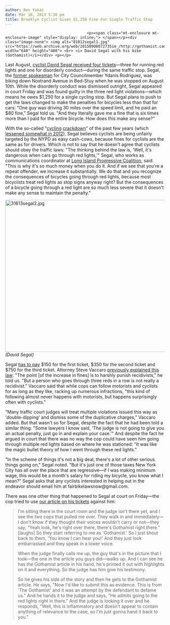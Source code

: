 ```yaml
---
author: Ben Yakas
date: Mar 16, 2013 5:30 pm
title: Brooklyn Cyclist Given $1,250 Fine For Single Traffic Stop
---
```


	
										<p><span class="mt-enclosure mt-enclosure-image" style="display: inline;"> </span></p><div class="image-none"> <img alt="81012segal1.jpg" src="https://web.archive.org/web/20150908072735im_/http://gothamist.com/attachments/byakas/81012segal1.jpg" width="640" height="480"> <br> <i> David Segal with his bike (Gothamist)</i></div> <p></p>

<p>Last August, <a href="https://web.archive.org/web/20150908072735/http://gothamist.com/2012/10/08/1555_in_fines_from_biking_in_willia.php#photo-1">cyclist David Segal received four tickets</a>&#x2014;three for running red lights and one for disorderly conduct&#x2014;during the same traffic stop. Segal, the <a href="https://web.archive.org/web/20150908072735/http://gothamist.com/2012/05/03/councilmembers_spokesman_fired_rehi.php">former spokesman</a> for City Councilmember Ydanis Rodriguez, was biking down Nostrand Avenue in Bed-Stuy when he was stopped on August 10th. While the disorderly conduct was dismissed outright, Segal appeared in court Friday and was found guilty in the three red light violations&#x2014;which means he owes $1,250 for a single cycling stop. But Segal plans to push to get the laws changed to make the penalties for bicycles less than that for cars: &quot;One guy was driving 30 miles over the speed limit, and he paid an $80 fine,&quot; Segal told us. &quot;And they literally gave me a fine that is six times more than I paid for the entire bicycle. How does this make any sense?&quot;</p>

<p>With the so-called &quot;<a href="https://web.archive.org/web/20150908072735/http://gothamist.com/tags/cyclingcrackdown">cycling</a> <a href="https://web.archive.org/web/20150908072735/http://gothamist.com/tags/cyclistcrackdown">crackdown</a>&quot; of the past few years (which <a href="https://web.archive.org/web/20150908072735/http://gothamist.com/2012/09/26/traffic_deaths_increase_nypd_has_no.php">lessened somewhat in 2012</a>), Segal believes cyclists are being unfairly targeted by the NYPD as easy cash-cows, because fines for cyclists are the same as for drivers. Which is not to say that he doesn&apos;t agree that cyclists should obey the traffic laws: &quot;The thinking behind the law is, &apos;Well, it&apos;s dangerous when cars go through red lights,&apos;&quot; Segal, who works as communications coordinator at <a href="https://web.archive.org/web/20150908072735/http://lipc.org/">Long Island Progressive Coalition</a>, said. &quot;This is why it&apos;s so much money when you do it. And if we see that you&apos;re a repeat offender, we increase it substantially. We do that and you recognize the consequences of bicycles going through red lights, because most bicyclists treat red lights as stop signs anyway right? But the consequences of a bicycle going through a red light are so much less severe that it doesn&apos;t make any sense to maintain the penalty.&quot;</p>

<p><span class="mt-enclosure mt-enclosure-image" style="display: inline;"> </span></p><div class="image-none"> <img alt="31613segal2.jpg" src="https://web.archive.org/web/20150908072735im_/http://gothamist.com/attachments/byakas/31613segal2.jpg" width="640" height="480"> <br> <i> (David Segal)</i></div> <p></p>

<p>Segal <a href="https://web.archive.org/web/20150908072735/http://public.leginfo.state.ny.us/LAWSSEAF.cgi?QUERYTYPE=LAWS+&amp;QUERYDATA=$$VAT1111$$%40TXVAT01111+&amp;LIST=LAW+&amp;BROWSER=BROWSER+&amp;TOKEN=12046513+&amp;TARGET=VIEW">has to pay</a> $150 for the first ticket, $350 for the second ticket and $750 for the third ticket. Attorney Steve Vaccaro <a href="https://web.archive.org/web/20150908072735/http://gothamist.com/2012/10/08/1555_in_fines_from_biking_in_willia.php#photo-1">previously explained this law</a>: &quot;The point [of the increase in fines] is to harshly punish recidivists,&quot; he told us. &quot;But a person who goes through three reds in a row is not really a recidivist.&quot; Vaccaro said that while cops can follow motorists and cyclists for as long as they like, racking up numerous infractions, &quot;this kind of following almost never happens with motorists, but happens surprisingly often with cyclists.&quot;</p>

<p>&quot;Many traffic court judges will treat multiple violations issued this way as &apos;double-dipping&apos; and dismiss some of the duplicative charges,&quot; Vaccaro added. But that wasn&apos;t so for Segal, despite the fact that he had been told a similar thing: &quot;Some lawyers I know said, &apos;The judge is not going to give you an actual penalty, just go in and explain your case.&apos;&quot; And despite the fact he argued in court that there was no way the cop could have seen him going through multiple red lights based on where he was stationed: &quot;It was like the magic bullet theory of how I went through these red lights.&quot;</p>

<p>&quot;In the scheme of things it&apos;s not a big deal, there&apos;s a lot of other serious things going on,&quot; Segal noted. &quot;But it&apos;s just one of those taxes New York City has all over the place that are regressive&#x2014;if I was making minimum wage, this would be a month&apos;s salary for riding my bicycle, you know what I mean?&quot; Segal asks that any cyclists interested in helping out in the endeavor should email him at fairbikelawsnow@gmail.com. </p>

<p>There was one other thing that happened to Segal at court on Friday&#x2014;the cop tried to use <a href="https://web.archive.org/web/20150908072735/http://gothamist.com/2012/08/10/bike_tickets.php#photo-2">our article on his tickets</a> against him:</p>

<blockquote>I&apos;m sitting there in the court room and the judge isn&apos;t there yet, and I see the two cops that pulled me over. They walk in and immediately&#x2014;I don&apos;t know if they thought their voices wouldn&apos;t carry or not&#x2014;they say, &quot;Yeah look, he&apos;s right over there, there&apos;s Gothamist right there.&quot; [laughs] So they start referring to me as &apos;Gothamist.&apos; So I just shout back to them, &apos;You know I can hear you!&apos; And they just look embarrassed and they speak in a lower voice.

<p>When the judge finally calls me up, the guy that&apos;s in the picture that I took&#x2014;the one in the article you guys did&#x2014;walks up. And I can see he has the Gothamist article in his hand, he&apos;s printed it out with highlights on it and everything. So the judge has him give his testimony. </p>

<p>So he gives his side of the story and then he gets to the Gothamist article. He says, &quot;Now I&apos;d like to submit this as evidence. This is from &apos;The Gothamist&apos; and it was an attempt by the defendant to defame us.&quot; And he hands it to the judge and says, &quot;He admits going to the red lights right in there.&quot; And the judge is looking it over and he responds, &quot;Well, this is inflammatory and doesn&apos;t appear to contain anything of relevance to the case, so I&apos;m just gonna hand it back to you.&quot;</p></blockquote><p></p>					
										
									
				